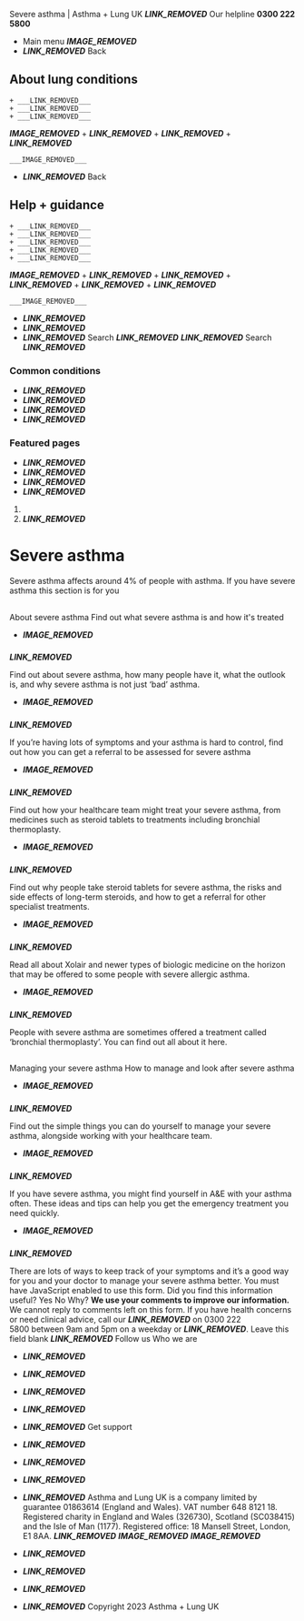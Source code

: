 
Severe asthma | Asthma + Lung UK
 ___LINK_REMOVED___
 Our helpline **0300 222 5800**
* Main menu
___IMAGE_REMOVED___
* ___LINK_REMOVED___
 Back
 
## About lung conditions
	+ ___LINK_REMOVED___
	+ ___LINK_REMOVED___
	+ ___LINK_REMOVED___
___IMAGE_REMOVED___
	+ ___LINK_REMOVED___
	+ ___LINK_REMOVED___
	+ ___LINK_REMOVED___
	
	
	___IMAGE_REMOVED___
* ___LINK_REMOVED___
 Back
 
## Help + guidance
	+ ___LINK_REMOVED___
	+ ___LINK_REMOVED___
	+ ___LINK_REMOVED___
	+ ___LINK_REMOVED___
	+ ___LINK_REMOVED___
___IMAGE_REMOVED___
	+ ___LINK_REMOVED___
	+ ___LINK_REMOVED___
	+ ___LINK_REMOVED___
	+ ___LINK_REMOVED___
	+ ___LINK_REMOVED___
	
	
	___IMAGE_REMOVED___
* ___LINK_REMOVED___
* ___LINK_REMOVED___
* ___LINK_REMOVED___
Search
___LINK_REMOVED___ 
 ___LINK_REMOVED___
Search
___LINK_REMOVED___
### Common conditions
* ___LINK_REMOVED___
* ___LINK_REMOVED___
* ___LINK_REMOVED___
* ___LINK_REMOVED___
### Featured pages
* ___LINK_REMOVED___
* ___LINK_REMOVED___
* ___LINK_REMOVED___
* ___LINK_REMOVED___
1. 
3. ___LINK_REMOVED___
# Severe asthma
Severe asthma affects around 4% of people with asthma. If you have severe asthma this section is for you
## 
 About severe asthma
Find out what severe asthma is and how it's treated
* ___IMAGE_REMOVED___
### 
 ___LINK_REMOVED___
 
 Find out about severe asthma, how many people have it, what the outlook is, and why severe asthma is not just ‘bad’ asthma.
* ___IMAGE_REMOVED___
### 
 ___LINK_REMOVED___
 
 If you’re having lots of symptoms and your asthma is hard to control, find out how you can get a referral to be assessed for severe asthma
* ___IMAGE_REMOVED___
### 
 ___LINK_REMOVED___
 
 Find out how your healthcare team might treat your severe asthma, from medicines such as steroid tablets to treatments including bronchial thermoplasty.
* ___IMAGE_REMOVED___
### 
 ___LINK_REMOVED___
 
 Find out why people take steroid tablets for severe asthma, the risks and side effects of long-term steroids, and how to get a referral for other specialist treatments.
* ___IMAGE_REMOVED___
### 
 ___LINK_REMOVED___
 
 Read all about Xolair and newer types of biologic medicine on the horizon that may be offered to some people with severe allergic asthma.
* ___IMAGE_REMOVED___
### 
 ___LINK_REMOVED___
 
 People with severe asthma are sometimes offered a treatment called ‘bronchial thermoplasty’. You can find out all about it here.
## 
 Managing your severe asthma
How to manage and look after severe asthma
* ___IMAGE_REMOVED___
### 
 ___LINK_REMOVED___
 
 Find out the simple things you can do yourself to manage your severe asthma, alongside working with your healthcare team.
* ___IMAGE_REMOVED___
### 
 ___LINK_REMOVED___
 
 If you have severe asthma, you might find yourself in A&E with your asthma often. These ideas and tips can help you get the emergency treatment you need quickly.
* ___IMAGE_REMOVED___
### 
 ___LINK_REMOVED___
 
 There are lots of ways to keep track of your symptoms and it’s a good way for you and your doctor to manage your severe asthma better.
You must have JavaScript enabled to use this form.
Did you find this information useful?
Yes
No
Why?
**We use your comments to improve our information.** We cannot reply to comments left on this form. If you have health concerns or need clinical advice, call our ___LINK_REMOVED___ on 0300 222 5800 between 9am and 5pm on a weekday or ___LINK_REMOVED___.
Leave this field blank
 ___LINK_REMOVED___
Follow us
 Who we are
 
* ___LINK_REMOVED___
* ___LINK_REMOVED___
* ___LINK_REMOVED___
* ___LINK_REMOVED___
* ___LINK_REMOVED___
 Get support
 
* ___LINK_REMOVED___
* ___LINK_REMOVED___
* ___LINK_REMOVED___
* ___LINK_REMOVED___
Asthma and Lung UK is a company limited by guarantee 01863614 (England and Wales). VAT number 648 8121 18.
Registered charity in England and Wales (326730), Scotland (SC038415) and the Isle of Man (1177). Registered office: 18 Mansell Street, London, E1 8AA.
___LINK_REMOVED___
___IMAGE_REMOVED___
___IMAGE_REMOVED___
* ___LINK_REMOVED___
* ___LINK_REMOVED___
* ___LINK_REMOVED___
* ___LINK_REMOVED___
 Copyright 2023 Asthma + Lung UK
 
